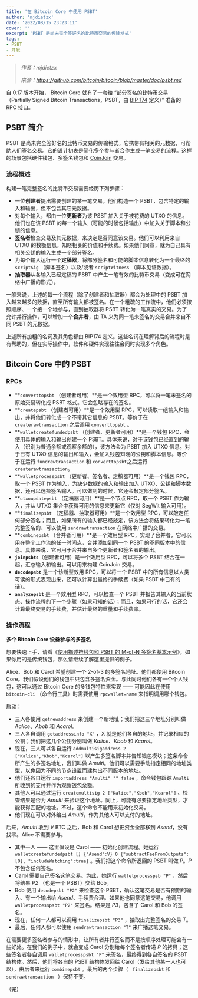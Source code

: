 ```yaml
---
title: '在 Bitcoin Core 中使用 PSBT'
author: 'mjdietzx'
date: '2022/08/15 23:23:11'
cover: ''
excerpt: 'PSBT 是尚未完全签好名的比特币交易的传输格式'
tags:
- PSBT
- 开发
---
```



> *作者：mjdietzx*
> 
> *来源：<https://github.com/bitcoin/bitcoin/blob/master/doc/psbt.md>*



自 0.17 版本开始， Bitcoin Core 就有了一套给 “部分签名的比特币交易（Partially Signed Bitcoin Transactions，PSBT，由 [BIP 174](https://github.com/bitcoin/bips/blob/master/bip-0174.mediawiki) 定义）” 准备的 RPC 接口。

## PSBT 简介

PSBT 是尚未完全签好名的比特币交易的传输格式，它携带有相关的元数据，可帮助人们签名交易。它的设计初衷是简化多个参与者合作生成一笔交易的流程。这样的场景包括硬件钱包、多签名钱包和 [CoinJoin](https://bitcointalk.org/?topic=279249) 交易。

### 流程概述

构建一笔完整签名的比特币交易需要经历下列步骤：

- 一位**创建者**提出需要创建的某一笔交易。他们构造一个 PSBT，包含特定的输入和输出，但不包含其它元数据。
- 对每个输入，都由一位**更新者**为该 PSBT 加入关于被花费的 UTXO 的信息。他们也在该 PSBT 的每一个输入（可能的时候包括输出）中加入关于脚本和公钥的信息。
- **签名者**检查交易及其元数据，来决定是否同意该交易。他们可以利用来自 UTXO 的数额信息，知晓相关的价值和手续费。如果他们同意，就为自己具有相关公钥的输入生成一个部分签名。
- 为每个输入运行一个**定稿器**，将部分签名和可能的脚本信息转化为一个最终的  ` scriptSig ` （脚本签名）以及/或者  ` scriptWitness ` （脚本见证数据）。
- **抽取器**从各输入已经定稿的 PSBT 中产生一笔有效的比特币交易（变成可在网络中广播的形式）。

一般来说，上述的每一个流程（除了创建者和抽取器）都会为处理中的 PSBT 加入越来越多的数据，直至所有输入都被签名。在一个粗疏的工作流中，他们必须按照顺序、一个接一个地参与，直到抽取器将 PSBT 转化为一笔真实的交易。为了允许并行操作，可以增加一个**合并者**，由 TA 来为同一笔未签名的交易合并来自不同 PSBT 的元数据。

上述所有加粗的名词及其角色都由 BIP174 定义。这些名词在理解背后的流程时是有帮助的，但在实际操作中，软件和硬件实现往往会同时实现多个角色。

## Bitcoin Core 中的 PSBT

### RPCs

- **`converttopsbt` （创建者可用）**是一个效用型 RPC，可以将一笔未签名的原始交易转化成  PSBT 格式。它会忽略存在的签名。
- **`createpsbt` （创建者可用）**是一个效用型 RPC，可以读取一组输入和输出，并将他们转化成一个不带其它信息的 PSBT。等价于在 ` createrawtransaction ` 之后调用 ` converttopsbt ` 。
- **`walletcreatefundedpsbt` （创建者、更新者可用）**是一个钱包 RPC，会使用具体的输入和输出创建一个 PSBT。具体来说，对于该钱包已经直到的输入（识别为普通余额或观察余额的），该方法会为 PSBT 加入 UTXO 信息。对于已有 UTXO 信息的输出和输入，会加入钱包知晓的公钥和脚本信息。等价于在运行 `fundrawtransaction` 和 `converttopsbt`之后运行 `createrawtransaction`。
- **`walletprocesspsbt` （更新者、签名者、定稿器可用）**是一个钱包 RPC，取一个 PSBT 作为输入，为缺少数据的输入和输出加入 UTXO、公钥和脚本数据，还可以选择签名输入。可以做到的时候，它还会敲定部分签名。
- **`utxoupdatepsbt` （定稿器可用）**是一个节点 RPC，取一个 PSBT 作为输入，并从 UTXO 集合中获得可用的信息来更新它（仅对 SegWit 输入可用）。
- **`finalizepsbt` （定稿器、抽取器可用）**是一个效用型 RPC，可以敲定任何部分签名；而且，如果所有的输入都已经敲定，该方法会将结果转化为一笔完整签名的、可以使用 `sendrawtransaction` 在网络中广播的交易。
- **`combinepsbt` （合并者可用）**是一个效用型 RPC，实现了合并者，它可以用在整个工作流的任一时间点，合并添加到同一个 PSBT 的不同版本中的信息。具体来说，它可用于合并来自多个更新者和签名者的输出。
- **`joinpsbts`**（创建者可用）是一个效用型 RPC，可以将多个 PSBT 结合在一起，汇总输入和输出。可以用来构建 CoinJoin 交易。
- **`decodepsbt`** 是一个诊断型效用 RPC，可以将一个 PSBT 中的所有信息以人类可读的形式表现出来，还可以计算出最终的手续费（如果 PSBT 中已有的话）。
- **`analyzepsbt`** 是一个效用型 RPC，可以检查一个 PSBT 并报告其输入的当前状态、操作流程的下一个步骤（如果可知的话）；而且，如果可行的话，它还会计算最终交易的手续费，并估计最终的重量和手续费率。

### 操作流程

**多个 Bitcoin Core 设备参与的多签名**

想要快速上手，请看《[使用描述符钱包和 PSBT 的 M-of-N 多签名基本示例](https://github.com/bitcoin/bitcoin/blob/master/doc/descriptors.md#basic-multisig-example)》。如果你用的是传统钱包，那么请继续了解这里提供的例子。

Alice、Bob 和 Carol 希望创建一个 2-of-3 的多签名地址。他们都使用 Bitcoin Core。我们假设他们的钱包中只包含多签名资金。与此同时他们各有一个个人钱包，这可以通过 Bitcoin Core 的多钱包特性来实现 —— 可能因此在使用  ` bitcoin-cli ` （命令行工具）时需要使用 ` rpcwallet=name ` 来指明调用哪个钱包。

启动：

- 三人各使用 ` getnewaddress ` 来创建一个新地址；我们把这三个地址分别叫做 *Aalice*、*Abob* 和 *Acarol*。
- 三人各自调用  ` getaddressinfo "X" ` ，X 就是他们各自的地址，并记录相应的公钥；我们把这几个公钥分别叫做  *Kalice*、*Kbob* 和 *Kcarol*。
- 现在，三人可以各自运行 ` addmultisigaddress 2 ["Kalice","Kbob","Kcarol"] ` 以产生多签名脚本并告知钱包模块；这条命令所产生的多签名地址，我们叫做 *Amulti*。他们可以需要手动指定相同的地址类型，以免因为不同的节点设置而建构出不同版本的地址。
- 他们还各自运行  ` importaddress "Amulti" "" false ` ，命令钱包跟踪  ` Amulti ` 所收到的支付并作为观察钱包余额。
- 其他人可以通过运行 ` createmultisig 2 ["Kalice","Kbob","Kcarol"] ` 、检查结果是否为 *Amulti* 来验证这个地址。同上，可能有必要指定地址类型，才能获得匹配的地址。不过，这个命令不能用来初始化交易。
- 他们现在可以对外给出 *Amulti*，作为其他人可以支付的地址。

后来，*Amulti* 收到 *V* BTC 之后，Bob 和 Carol 想把资金全部移到 *Asend*，没有找零。Alice 不需要参与。

- 其中一人 —— 这里假设是 Carol —— 初始化创建流程。她运行 ` walletcreatefundedpsbt [] {"Asend":V} 0 {"subtractFeeFromOutputs":[0], "includeWatching":true} ` 。我们把这个命令所返回的 PSBT 叫做 *P*。*P* 不包含任何签名。
- Carol 需要自己签名这笔交易。为此，她运行 ` walletprocesspsb "P" ` ，然后将结果 *P2* （也是一个 PSBT）交给 Bob。
- Bob 使用 ` decodepsbt "P2" ` 来检查这个 PSBT，确认这笔交易是否有预期的输入、有一个输出给   *Asend*、手续费合理。如果他也同意这笔交易，他调用 ` walletprocesspsbt "P2" ` 来签名。结果是 *P3*，包含了 Carol 和 Bob 的签名。
- 现在，任何一人都可以调用  ` finalizepsbt "P3" ` ，抽取出完整签名的交易 *T*。
- 最后，任何人都可以使用 ` sendrawtransaction "T" ` 来广播这笔交易。

在需要更多签名者参与的情形中，让所有者并行签名而不是按顺序处理可能会有一些好处。在我们的例子中，就会变成 Carol 分别给每个签名者传递 *P* 的拷贝；这些签名者各自调用 ` walletprocesspsbt "P" ` 来签名，最终得到各自签名的 PSBT 结构体。然后，他们将各自的 PSBT 结构体发回给 Carol（发给其他某一人也可以），由后者来运行 ` combinepsbt ` 。最后的两个步骤（ ` finalizepsbt` 和 `sendrawtransaction ` ）保持不变。

（完）